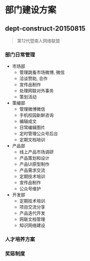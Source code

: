 部门建设方案
============

dept-construct-20150815
-----------------------

> 第12代暨南人网络联盟

### 部门日常管理 ###

- 市场部
    + 管理跳蚤市场微博, 微信
    + 洽谈赞助, 合作
    + 宣传品制作
    + 处理网联对外事务
    + 策划活动
- 策编部
    + 管理微博微信
    + 手机校园新鲜咨询
    + 编辑成文
    + 日常编辑图片
    + 定时管理公众号后台
    + 定期文档培训
- 产品部
    + 线上产品市场调研
    + 产品策划和设计
    + 产品UI原型制作
    + 产品需求交流
    + 定期技术培训
    + 宣传品制作
    + 公众号维护
- 开发部
    + 定期技术培训
    + 项目交流分享
    + 产品迭代开发
    + 网联文档管理
    + 知识网络建设

### 人才培养方案 ###

### 奖惩制度 ###
